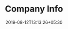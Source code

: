 ---
title: "Company Info"
date: 2019-08-12T13:13:26+05:30
type: "credit-report"
layout: "company-info"

currentinfo: 'incomplete'
currentpayment: ''
currentkyc: ''
currentreport: ''

loggedin: true
progressBar: true
---